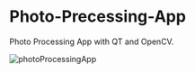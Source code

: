 # Photo-Precessing-App

Photo Processing App with QT and OpenCV.

![photoProcessingApp](https://user-images.githubusercontent.com/12507966/63319755-61bcd300-c2d8-11e9-810f-e0e8dfb08ee1.png)
